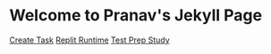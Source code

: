 # Welcome to Pranav's Jekyll Page
[Create Task](https://pranavp04.github.io/Pranav-Data-Structures-Repository-Tri-3/createtask)
[Replit Runtime](https://pranavp04.github.io/Pranav-Data-Structures-Repository-Tri-3/pythonmenu)
[Test Prep Study](https://pranavp04.github.io/Pranav-Data-Structures-Repository-Tri-3/5.1-5.2%20Notes)
